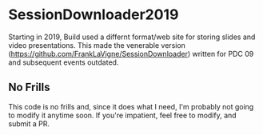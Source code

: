 # SessionDownloader2019
Starting in 2019, Build used a differnt format/web site for storing slides and video presentations. This made the venerable version (https://github.com/FrankLaVigne/SessionDownloader) written for PDC 09 and subsequent events outdated. 

## No Frills
This code is no frills and, since it does what I need, I'm probably not going to modify it anytime soon. If you're impatient, feel free to modify, and submit a PR.
